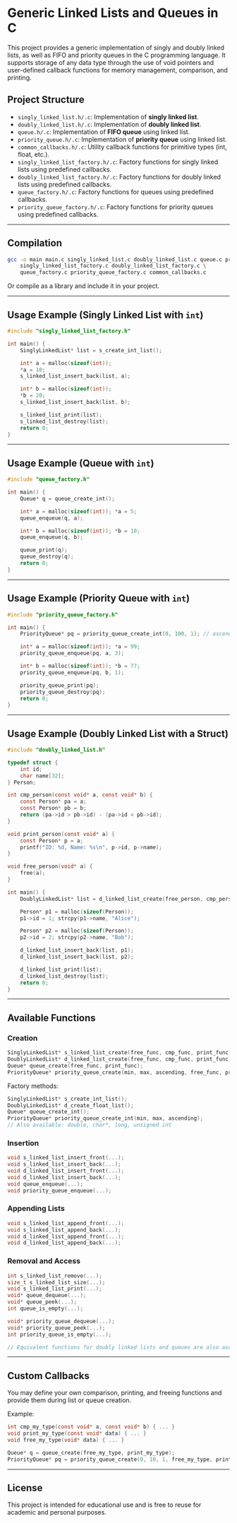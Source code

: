 # Generic Linked Lists and Queues in C

This project provides a generic implementation of singly and doubly linked lists, as well as FIFO and priority queues in the C programming language. It supports storage of any data type through the use of void pointers and user-defined callback functions for memory management, comparison, and printing.

## Project Structure

- `singly_linked_list.h/.c`: Implementation of **singly linked list**.
- `doubly_linked_list.h/.c`: Implementation of **doubly linked list**.
- `queue.h/.c`: Implementation of **FIFO queue** using linked list.
- `priority_queue.h/.c`: Implementation of **priority queue** using linked list.
- `common_callbacks.h/.c`: Utility callback functions for primitive types (int, float, etc.).
- `singly_linked_list_factory.h/.c`: Factory functions for singly linked lists using predefined callbacks.
- `doubly_linked_list_factory.h/.c`: Factory functions for doubly linked lists using predefined callbacks.
- `queue_factory.h/.c`: Factory functions for queues using predefined callbacks.
- `priority_queue_factory.h/.c`: Factory functions for priority queues using predefined callbacks.

---

## Compilation

```bash
gcc -o main main.c singly_linked_list.c doubly_linked_list.c queue.c priority_queue.c \
    singly_linked_list_factory.c doubly_linked_list_factory.c \
    queue_factory.c priority_queue_factory.c common_callbacks.c
```

Or compile as a library and include it in your project.

---

## Usage Example (Singly Linked List with `int`)

```c
#include "singly_linked_list_factory.h"

int main() {
    SinglyLinkedList* list = s_create_int_list();

    int* a = malloc(sizeof(int));
    *a = 10;
    s_linked_list_insert_back(list, a);

    int* b = malloc(sizeof(int));
    *b = 20;
    s_linked_list_insert_back(list, b);

    s_linked_list_print(list);
    s_linked_list_destroy(list);
    return 0;
}
```

---

## Usage Example (Queue with `int`)

```c
#include "queue_factory.h"

int main() {
    Queue* q = queue_create_int();

    int* a = malloc(sizeof(int)); *a = 5;
    queue_enqueue(q, a);

    int* b = malloc(sizeof(int)); *b = 10;
    queue_enqueue(q, b);

    queue_print(q);
    queue_destroy(q);
    return 0;
}
```

---

## Usage Example (Priority Queue with `int`)

```c
#include "priority_queue_factory.h"

int main() {
    PriorityQueue* pq = priority_queue_create_int(0, 100, 1); // ascending order

    int* a = malloc(sizeof(int)); *a = 99;
    priority_queue_enqueue(pq, a, 3);

    int* b = malloc(sizeof(int)); *b = 77;
    priority_queue_enqueue(pq, b, 1);

    priority_queue_print(pq);
    priority_queue_destroy(pq);
    return 0;
}
```

---

## Usage Example (Doubly Linked List with a Struct)

```c
#include "doubly_linked_list.h"

typedef struct {
    int id;
    char name[32];
} Person;

int cmp_person(const void* a, const void* b) {
    const Person* pa = a;
    const Person* pb = b;
    return (pa->id > pb->id) - (pa->id < pb->id);
}

void print_person(const void* a) {
    const Person* p = a;
    printf("ID: %d, Name: %s\n", p->id, p->name);
}

void free_person(void* a) {
    free(a);
}

int main() {
    DoublyLinkedList* list = d_linked_list_create(free_person, cmp_person, print_person);

    Person* p1 = malloc(sizeof(Person));
    p1->id = 1; strcpy(p1->name, "Alice");

    Person* p2 = malloc(sizeof(Person));
    p2->id = 2; strcpy(p2->name, "Bob");

    d_linked_list_insert_back(list, p1);
    d_linked_list_insert_back(list, p2);

    d_linked_list_print(list);
    d_linked_list_destroy(list);
    return 0;
}
```

---

## Available Functions

### Creation
```c
SinglyLinkedList* s_linked_list_create(free_func, cmp_func, print_func);
DoublyLinkedList* d_linked_list_create(free_func, cmp_func, print_func);
Queue* queue_create(free_func, print_func);
PriorityQueue* priority_queue_create(min, max, ascending, free_func, print_func);
```

Factory methods:
```c
SinglyLinkedList* s_create_int_list();
DoublyLinkedList* d_create_float_list();
Queue* queue_create_int();
PriorityQueue* priority_queue_create_int(min, max, ascending);
// Also available: double, char*, long, unsigned int
```

### Insertion
```c
void s_linked_list_insert_front(...);
void s_linked_list_insert_back(...);
void d_linked_list_insert_front(...);
void d_linked_list_insert_back(...);
void queue_enqueue(...);
void priority_queue_enqueue(...);
```

### Appending Lists
```c
void s_linked_list_append_front(...);
void s_linked_list_append_back(...);
void d_linked_list_append_front(...);
void d_linked_list_append_back(...);
```

### Removal and Access
```c
int s_linked_list_remove(...);
size_t s_linked_list_size(...);
void s_linked_list_print(...);
void* queue_dequeue(...);
void* queue_peek(...);
int queue_is_empty(...);

void* priority_queue_dequeue(...);
void* priority_queue_peek(...);
int priority_queue_is_empty(...);

// Equivalent functions for doubly linked lists and queues are also available.
```

---

## Custom Callbacks

You may define your own comparison, printing, and freeing functions and provide them during list or queue creation.

Example:
```c
int cmp_my_type(const void* a, const void* b) { ... }
void print_my_type(const void* data) { ... }
void free_my_type(void* data) { ... }

Queue* q = queue_create(free_my_type, print_my_type);
PriorityQueue* pq = priority_queue_create(0, 10, 1, free_my_type, print_my_type);
```

---

## License

This project is intended for educational use and is free to reuse for academic and personal purposes.